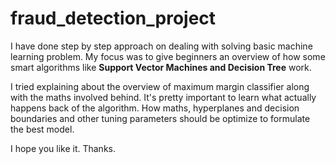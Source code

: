 # fraud_detection_project

I have done step by step approach on dealing with solving basic machine learning problem. My focus was to give beginners an overview of how some smart algorithms like **Support Vector Machines and Decision Tree** work.

I tried explaining about the overview of maximum margin classifier along with the maths involved behind. It's pretty important to learn what actually happens back of the algorithm. How maths, hyperplanes and decision boundaries and other tuning parameters should be optimize to formulate the best model.

I hope you like it. Thanks.
